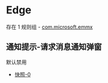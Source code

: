 # Edge

存在 1 规则组 - [com.microsoft.emmx](/src/apps/com.microsoft.emmx.ts)

## 通知提示-请求消息通知弹窗

默认禁用

- [快照-0](https://i.gkd.li/import/13646187)

